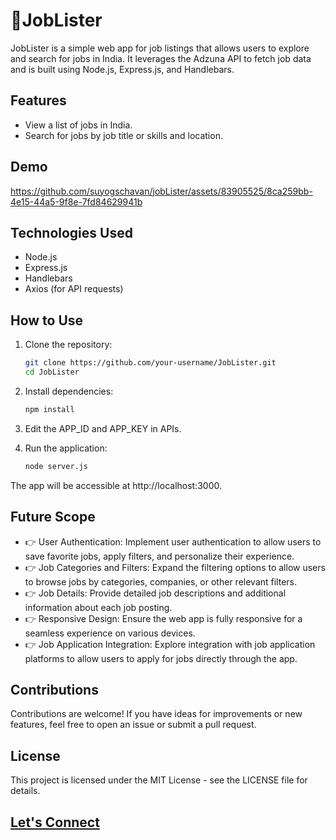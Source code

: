 # 🚀JobLister

JobLister is a simple web app for job listings that allows users to explore and search for jobs in India. It leverages the Adzuna API to fetch job data and is built using Node.js, Express.js, and Handlebars.

## Features

- View a list of jobs in India.
- Search for jobs by job title or skills and location.

## Demo
https://github.com/suyogschavan/jobLister/assets/83905525/8ca259bb-4e15-44a5-9f8e-7fd84629941b

## Technologies Used

- Node.js
- Express.js
- Handlebars
- Axios (for API requests)

## How to Use

1. Clone the repository:

   ```bash
   git clone https://github.com/your-username/JobLister.git
   cd JobLister
   ```
2. Install dependencies:

   ```bash
   npm install
   ```

3. Edit the APP_ID and APP_KEY in APIs.
4. Run the application:

   ```bash
   node server.js
   ```

The app will be accessible at http://localhost:3000.

## Future Scope

* 👉 User Authentication: Implement user authentication to allow users to save favorite jobs, apply filters, and personalize their experience.
* 👉 Job Categories and Filters: Expand the filtering options to allow users to browse jobs by categories, companies, or other relevant filters.
* 👉 Job Details: Provide detailed job descriptions and additional information about each job posting.
* 👉 Responsive Design: Ensure the web app is fully responsive for a seamless experience on various devices.
* 👉 Job Application Integration: Explore integration with job application platforms to allow users to apply for jobs directly through the app.

## Contributions

Contributions are welcome! If you have ideas for improvements or new features, feel free to open an issue or submit a pull request.

## License

This project is licensed under the MIT License - see the LICENSE file for details.

## [Let&#39;s Connect](http://linkedin.com/in/suyogchavan/)

